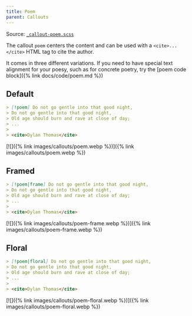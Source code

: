```yaml
---
title: Poem
parent: Callouts
---
```


Source: [`_callout-poem.scss`](https://github.com/ElsaTam/obsidian-fancy-a-story/blob/main/scss/editor/callouts/_callout-poem.scss)

The callout `poem` centers the content and can be used with a `<cite>...</cite>` HTML tag to cite the author.

It comes in three different variations. If you need to have special text alignment for your poesy, such as for concrete poetry, try the [poem code block]({% link docs/code/poem.md %})

## Default

```markdown
> [!poem] Do not go gentle into that good night,
> Do not go gentle into that good night,
> Old age should burn and rave at close of day;
> ...
>
> <cite>Dylan Thomas</cite>
```

[![]({% link images/callouts/poem.webp %})]({% link images/callouts/poem.webp %})

## Framed

```markdown
> [!poem|frame] Do not go gentle into that good night,
> Do not go gentle into that good night,
> Old age should burn and rave at close of day;
> ...
>
> <cite>Dylan Thomas</cite>
```

[![]({% link images/callouts/poem-frame.webp %})]({% link images/callouts/poem-frame.webp %})

## Floral

```markdown
> [!poem|floral] Do not go gentle into that good night,
> Do not go gentle into that good night,
> Old age should burn and rave at close of day;
> ...
>
> <cite>Dylan Thomas</cite>
```

[![]({% link images/callouts/poem-floral.webp %})]({% link images/callouts/poem-floral.webp %})